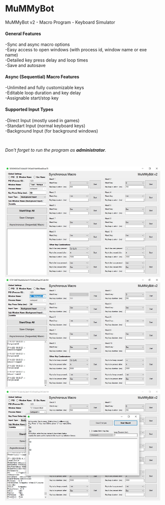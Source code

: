 # MuMMyBot

MuMMyBot v2 - Macro Program - Keyboard Simulator

<h4>General Features</h4>

<p>-Sync and async macro options<br />
-Easy access to open windows (with process id, window name or exe name)<br />
-Detailed key press delay and loop times<br />
-Save and autosave<br />

<h4>Async (Sequential) Macro Features</h4>

<p>-Unlimited and fully customizable keys<br />
-Editable loop duration and key delay<br />
-Assignable start/stop key</p>

<h4>Supported Input Types</h4>

<p>-Direct Input (mostly used in games)<br />
-Standart Input (normal keyboard keys)<br />
-Background Input (for background windows)</p>

<p>&nbsp;</p>

<p><em>Don&#39;t forget to run the program as <strong>administrator</strong>.</em></p>

<p>&nbsp;</p>

<img src="https://raw.githubusercontent.com/4MuMMy/MuMMyBot/main/ss1.jpg" />
<img src="https://raw.githubusercontent.com/4MuMMy/MuMMyBot/main/ss2.jpg" />
<img src="https://raw.githubusercontent.com/4MuMMy/MuMMyBot/main/ss3.jpg" />
